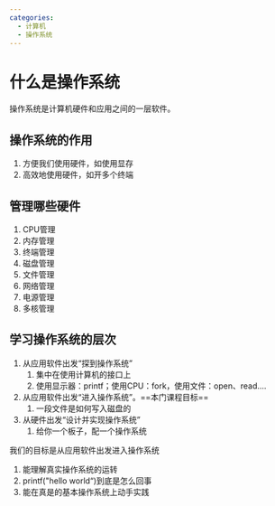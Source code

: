 ```yaml
---
categories:
  - 计算机
  - 操作系统
---
```

# 什么是操作系统

操作系统是计算机硬件和应用之间的一层软件。

## 操作系统的作用

1. 方便我们使用硬件，如使用显存
2. 高效地使用硬件，如开多个终端

## 管理哪些硬件

1. CPU管理
2. 内存管理
3. 终端管理
4. 磁盘管理
5. 文件管理
6. 网络管理
7. 电源管理
8. 多核管理

## 学习操作系统的层次

1. 从应用软件出发“探到操作系统”
   1. 集中在使用计算机的接口上
   2. 使用显示器：printf；使用CPU：fork，使用文件：open、read....
2. 从应用软件出发“进入操作系统”。==本门课程目标==
   	1. 一段文件是如何写入磁盘的
3. 从硬件出发“设计并实现操作系统”
   1. 给你一个板子，配一个操作系统

我们的目标是从应用软件出发进入操作系统

1. 能理解真实操作系统的运转
2. printf("hello world“)到底是怎么回事
3. 能在真是的基本操作系统上动手实践




